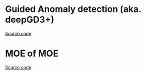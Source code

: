 # Guided Anomaly detection (aka. deepGD3+)

[Source code](https://github.com/machingwen/a3ilab/tree/main/Projects/Guided%20Anomaly%20detection)

# MOE of MOE

[Source code](https://github.com/SerenityOuO/Selection-of-Predictions-SoP)
